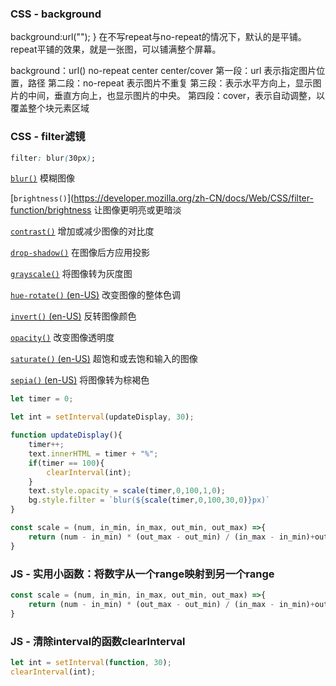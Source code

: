 ### CSS - background
background:url(""); } 在不写repeat与no-repeat的情况下，默认的是平铺。repeat平铺的效果，就是一张图，可以铺满整个屏幕。

background：url() no-repeat center center/cover
第一段：url 表示指定图片位置，路径
第二段：no-repeat 表示图片不重复
第三段：表示水平方向上，显示图片的中间，垂直方向上，也显示图片的中央。
第四段：cover，表示自动调整，以覆盖整个块元素区域

### CSS - filter滤镜
```css
filter: blur(30px);
```

[`blur()`](https://developer.mozilla.org/zh-CN/docs/Web/CSS/filter-function/blur)
模糊图像

[`brightness()`](https://developer.mozilla.org/zh-CN/docs/Web/CSS/filter-function/brightness
让图像更明亮或更暗淡

[`contrast()`](https://developer.mozilla.org/zh-CN/docs/Web/CSS/filter-function/contrast)
增加或减少图像的对比度

[`drop-shadow()`](https://developer.mozilla.org/zh-CN/docs/Web/CSS/filter-function/drop-shadow)
在图像后方应用投影

[`grayscale()`](https://developer.mozilla.org/zh-CN/docs/Web/CSS/filter-function/grayscale)
将图像转为灰度图

[`hue-rotate()` (en-US)](https://developer.mozilla.org/en-US/docs/Web/CSS/filter-function/hue-rotate "Currently only available in English (US)")
改变图像的整体色调

[`invert()` (en-US)](https://developer.mozilla.org/en-US/docs/Web/CSS/filter-function/invert "Currently only available in English (US)")
反转图像颜色

[`opacity()`](https://developer.mozilla.org/zh-CN/docs/Web/CSS/filter-function/opacity)
改变图像透明度

[`saturate()` (en-US)](https://developer.mozilla.org/en-US/docs/Web/CSS/filter-function/saturate "Currently only available in English (US)")
超饱和或去饱和输入的图像

[`sepia()` (en-US)](https://developer.mozilla.org/en-US/docs/Web/CSS/filter-function/sepia "Currently only available in English (US)")
将图像转为棕褐色

```js
let timer = 0;

let int = setInterval(updateDisplay, 30);

function updateDisplay(){
    timer++;
    text.innerHTML = timer + "%";
    if(timer == 100){
        clearInterval(int);
    }
    text.style.opacity = scale(timer,0,100,1,0);
    bg.style.filter = `blur(${scale(timer,0,100,30,0)}px)`
}

const scale = (num, in_min, in_max, out_min, out_max) =>{
    return (num - in_min) * (out_max - out_min) / (in_max - in_min)+out_min;
}
```

### JS - 实用小函数：将数字从一个range映射到另一个range
```js
const scale = (num, in_min, in_max, out_min, out_max) =>{
    return (num - in_min) * (out_max - out_min) / (in_max - in_min)+out_min;
}
```

### JS - 清除interval的函数clearInterval
```js
let int = setInterval(function, 30);
clearInterval(int);
```